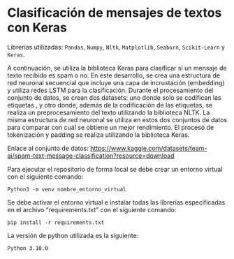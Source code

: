 # Clasificación de mensajes de textos con Keras 

Librerías utilizadas: `Pandas`, `Numpy`, `Nltk`, `Matplotlib`,   `Seaborn`, `Scikit-Learn` y `Keras`.

A continuación, se utiliza la biblioteca Keras para clasificar si un mensaje de texto recibido es spam o no. En este desarrollo, se crea una estructura de red neuronal secuencial que incluye una capa de incrustación (embedding) y utiliza redes LSTM para la clasificación. Durante el procesamiento del conjunto de datos, se crean dos datasets: uno donde solo se codifican las etiquetas , y otro donde, además de la codificación de las etiquetas, se realiza un preprocesamiento del texto utilizando la biblioteca NLTK. La misma estructura de red neuronal se utiliza en estos dos conjuntos de datos para comparar con cuál se obtiene un mejor rendimiento. El proceso de tokenización y padding se realiza utilizando la biblioteca Keras.

Enlace al conjunto de datos: https://www.kaggle.com/datasets/team-ai/spam-text-message-classification?resource=download

Para ejecutar el repositorio de forma local se debe crear un entorno virtual con el siguiente comando:

    Python3 -m venv nombre_entorno_virtual

Se debe activar el entorno virtual e instalar todas las librerías especificadas en el archivo “requirements.txt” con el siguiente comando:

    pip install -r requirements.txt

La versión de python utilizada es la siguiente:

    Python 3.10.0
